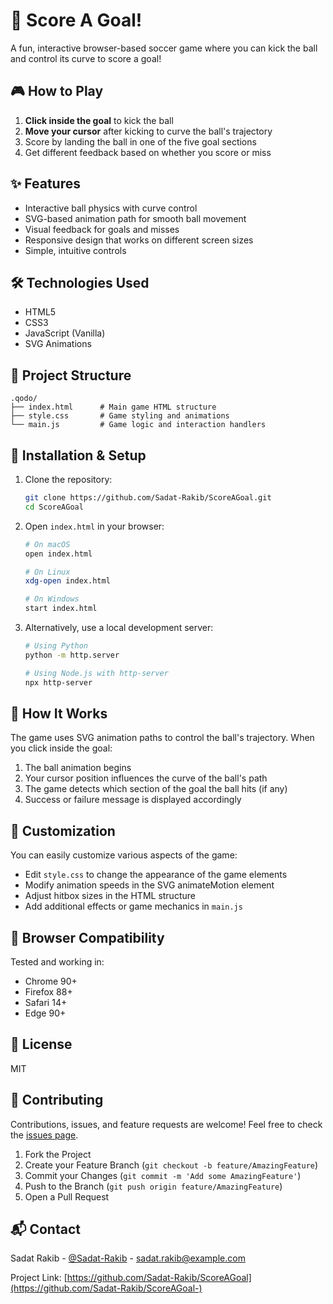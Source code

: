 # 🥅 Score A Goal!

A fun, interactive browser-based soccer game where you can kick the ball and control its curve to score a goal!

## 🎮 How to Play

1. **Click inside the goal** to kick the ball
2. **Move your cursor** after kicking to curve the ball's trajectory
3. Score by landing the ball in one of the five goal sections
4. Get different feedback based on whether you score or miss

## ✨ Features

- Interactive ball physics with curve control
- SVG-based animation path for smooth ball movement
- Visual feedback for goals and misses
- Responsive design that works on different screen sizes
- Simple, intuitive controls

## 🛠️ Technologies Used

- HTML5
- CSS3
- JavaScript (Vanilla)
- SVG Animations

## 📁 Project Structure

```
.qodo/
├── index.html      # Main game HTML structure
├── style.css       # Game styling and animations
└── main.js         # Game logic and interaction handlers
```

## 🚀 Installation & Setup

1. Clone the repository:
   ```bash
   git clone https://github.com/Sadat-Rakib/ScoreAGoal.git
   cd ScoreAGoal
   ```

2. Open `index.html` in your browser:
   ```bash
   # On macOS
   open index.html
   
   # On Linux
   xdg-open index.html
   
   # On Windows
   start index.html
   ```

3. Alternatively, use a local development server:
   ```bash
   # Using Python
   python -m http.server
   
   # Using Node.js with http-server
   npx http-server
   ```

## 🧩 How It Works

The game uses SVG animation paths to control the ball's trajectory. When you click inside the goal:

1. The ball animation begins
2. Your cursor position influences the curve of the ball's path
3. The game detects which section of the goal the ball hits (if any)
4. Success or failure message is displayed accordingly

## 🔧 Customization

You can easily customize various aspects of the game:

- Edit `style.css` to change the appearance of the game elements
- Modify animation speeds in the SVG animateMotion element
- Adjust hitbox sizes in the HTML structure
- Add additional effects or game mechanics in `main.js`

## 📱 Browser Compatibility

Tested and working in:
- Chrome 90+
- Firefox 88+
- Safari 14+
- Edge 90+

## 📝 License

MIT

## 👥 Contributing

Contributions, issues, and feature requests are welcome! Feel free to check the [issues page](https://github.com/Sadat-Rakib/ScoreAGoal/issues).

1. Fork the Project
2. Create your Feature Branch (`git checkout -b feature/AmazingFeature`)
3. Commit your Changes (`git commit -m 'Add some AmazingFeature'`)
4. Push to the Branch (`git push origin feature/AmazingFeature`)
5. Open a Pull Request

## 📬 Contact

Sadat Rakib - [@Sadat-Rakib](https://github.com/Sadat-Rakib) - sadat.rakib@example.com

Project Link: [https://github.com/Sadat-Rakib/ScoreAGoal](https://github.com/Sadat-Rakib/ScoreAGoal-)
